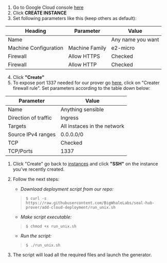 1. Go to Google Cloud console [here](https://console.cloud.google.com/compute/instances)
2. Click **CREATE INSTANCE**
3. Set following parameters like this (keep others as default):
   
| Heading               | Parameter      | Value             |  
|-----------------------|----------------|-------------------|
| Name                  |                | Any name you want |
| Machine Configuration | Machine Family | e2-micro          |
| Firewall              | Allow HTTPS    | Checked           |
| Firewall              | Allow HTTP     | Checked           |

4. Click **"Create"**
5. To expose port 1337 needed for our prover go [here](https://console.cloud.google.com/networking/firewalls/list), click on "Creater firewall rule". Set parameters according to the table down below: 
   
| Parameter            | Value                       |  
|----------------------|-----------------------------|
| Name                 | Anything sensible           |
| Direction of traffic | Ingress                     |
| Targets              | All instaces in the network |
| Source IPv4 ranges   | 0.0.0.0/0                   |
| TCP                  | Checked                     |
| TCP/Ports            | 1337                        |

1. Click "Create" go back to [instances](https://console.cloud.google.com/compute/instances) and click **"SSH"** on the instance you've recently created.
2. Follow the next steps: <br>
   - _Download deployment script from our repo:_
   > `$ curl -s https://raw.githubusercontent.com/BigWhaleLabs/seal-hub-prover/add-cloud-deployment/run_unix.sh`
   - _Make script executable:_
   > `$ chmod +x run_unix.sh` 
   - _Run the script:_
   > `$ ./run_unix.sh`

3. The script will load all the required files and launch the generator.
